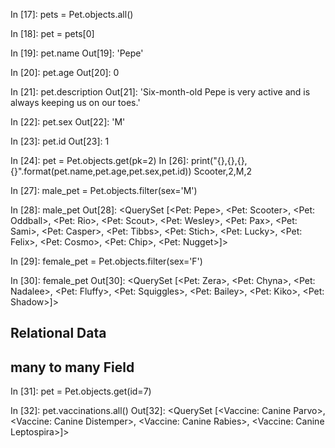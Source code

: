 In [17]: pets = Pet.objects.all()

In [18]: pet = pets[0]

In [19]: pet.name
Out[19]: 'Pepe'

In [20]: pet.age
Out[20]: 0

In [21]: pet.description
Out[21]: 'Six-month-old Pepe is very active and is always keeping us on our toes.'

In [22]: pet.sex
Out[22]: 'M'

In [23]: pet.id
Out[23]: 1

In [24]: pet = Pet.objects.get(pk=2)
In [26]: print("{},{},{},{}".format(pet.name,pet.age,pet.sex,pet.id))
Scooter,2,M,2

In [27]: male_pet = Pet.objects.filter(sex='M')

In [28]: male_pet
Out[28]: <QuerySet [<Pet: Pepe>, <Pet: Scooter>, <Pet: Oddball>, <Pet: Rio>, <Pet: Scout>, <Pet: Wesley>, <Pet: Pax>, <Pet: Sami>, <Pet: Casper>, <Pet: Tibbs>, <Pet: Stich>, <Pet: Lucky>, <Pet: Felix>, <Pet: Cosmo>, <Pet: Chip>, <Pet: Nugget>]>

In [29]: female_pet = Pet.objects.filter(sex='F')

In [30]: female_pet
Out[30]: <QuerySet [<Pet: Zera>, <Pet: Chyna>, <Pet: Nadalee>, <Pet: Fluffy>, <Pet: Squiggles>, <Pet: Bailey>, <Pet: Kiko>, <Pet: Shadow>]>


## Relational Data
## many to many Field

In [31]: pet = Pet.objects.get(id=7)

In [32]: pet.vaccinations.all()
Out[32]: <QuerySet [<Vaccine: Canine Parvo>, <Vaccine: Canine Distemper>, <Vaccine: Canine Rabies>, <Vaccine: Canine Leptospira>]>
